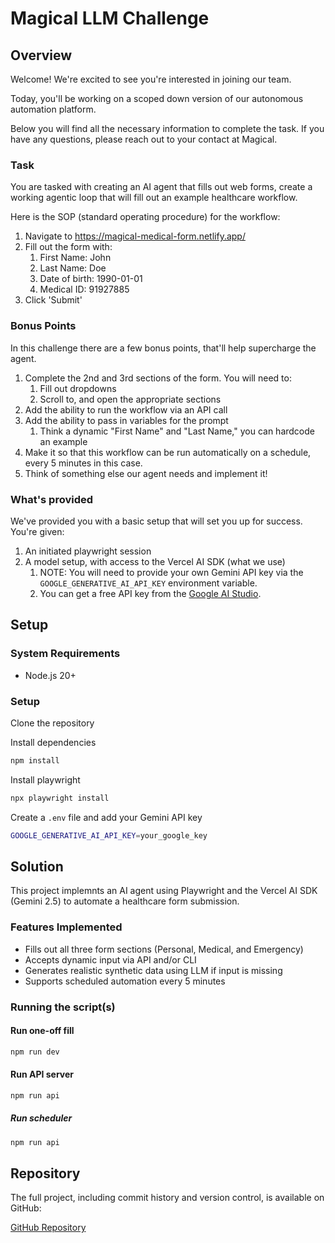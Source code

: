# Magical LLM Challenge

## Overview

Welcome! We're excited to see you're interested in joining our team.

Today, you'll be working on a scoped down version of our autonomous automation platform.

Below you will find all the necessary information to complete the task. If you have any questions, please reach out to your contact at Magical.

### Task

You are tasked with creating an AI agent that fills out web forms, create a working agentic loop
that will fill out an example healthcare workflow.

Here is the SOP (standard operating procedure) for the workflow:
1. Navigate to https://magical-medical-form.netlify.app/
2. Fill out the form with:
   1. First Name: John
   2. Last Name: Doe
   3. Date of birth: 1990-01-01
   4. Medical ID: 91927885
3. Click 'Submit'

### Bonus Points

In this challenge there are a few bonus points, that'll help supercharge the agent.

1. Complete the 2nd and 3rd sections of the form. You will need to:
   1. Fill out dropdowns
   2. Scroll to, and open the appropriate sections
2. Add the ability to run the workflow via an API call
3. Add the ability to pass in variables for the prompt
   1. Think a dynamic "First Name" and "Last Name," you can hardcode an example
4. Make it so that this workflow can be run automatically on a schedule, every 5 minutes in this
   case.
5. Think of something else our agent needs and implement it!

### What's provided

We've provided you with a basic setup that will set you up for success. You're given:

1. An initiated playwright session
2. A model setup, with access to the Vercel AI SDK (what we use)
   1. NOTE: You will need to provide your own Gemini API key via the `GOOGLE_GENERATIVE_AI_API_KEY` environment variable.
   2. You can get a free API key from the [Google AI Studio](https://aistudio.google.com/apikey).

## Setup

### System Requirements

- Node.js 20+


### Setup

Clone the repository

Install dependencies
```bash
npm install
```

Install playwright
```bash
npx playwright install
```

Create a `.env` file and add your Gemini API key

```bash
GOOGLE_GENERATIVE_AI_API_KEY=your_google_key
```

## Solution

This project implemnts an AI agent using Playwright and the Vercel AI SDK (Gemini 2.5) to automate a healthcare form submission.

### Features Implemented
- Fills out all three form sections (Personal, Medical, and Emergency)
- Accepts dynamic input via API and/or CLI
- Generates realistic synthetic data using LLM if input is missing
- Supports scheduled automation every 5 minutes 

### Running the script(s)

#### Run one-off fill
```bash
npm run dev
```
#### Run API server
```bash
npm run api
```
##### Run scheduler
```bash
npm run api
```

## Repository

The full project, including commit history and version control, is available on GitHub:

[GitHub Repository](https://github.com/kaylantran/magical-challenge.git)